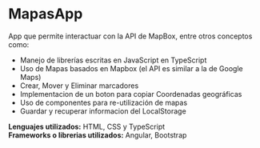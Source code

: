 # MapasApp
App que permite interactuar con la API de MapBox, entre otros conceptos como:
* Manejo de librerías escritas en JavaScript en TypeScript
* Uso de Mapas basados en Mapbox (el API es similar a la de Google Maps)
* Crear, Mover y Eliminar marcadores
* Implementacion de un boton para copiar Coordenadas geográficas
* Uso de componentes para re-utilización de mapas
* Guardar y recuperar informacion del LocalStorage


**Lenguajes utilizados:** HTML, CSS y TypeScript  
**Frameworks o librerias utilizados:** Angular, Bootstrap
